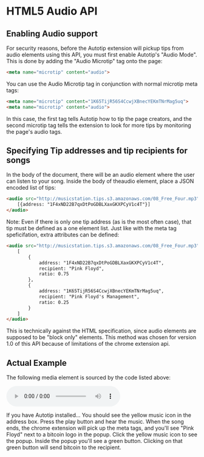 HTML5 Audio API
===============

Enabling Audio support
----------------------

For security reasons, before the Autotip extension will pickup tips from audio elements using this API, you must first enable Autotip's "Audio Mode". This is done by adding the "Audio Microtip" tag onto the page:

``` html
<meta name="microtip" content="audio">
```

You can use the Audio Microtip tag in conjunction with normal microtip meta tags:

``` html
<meta name="microtip" content="1K65TijR56S4CcwjXBnecYEKmTNrMag5uq">
<meta name="microtip" content="audio">
```

In this case, the first tag tells Autotip how to tip the page creators, and the second microtip tag tells the extension to look for more tips by monitoring the page's audio tags.

Specifying Tip addresses and tip recipients for songs
-----------------------------------------------------

In the body of the document, there will be an audio element where the user can listen to your song. Inside the body of theaudio element, place a JSON encoded list of tips:

``` html
<audio src="http://musicstation.tips.s3.amazonaws.com/08_Free_Four.mp3" controls>
    [{address: "1F4xND22B7qxDtPoGDBLXaxGKXPCyV1c4T"}]
</audio>
```

Note: Even if there is only one tip address (as is the most often case), that tip must be defined as a one element list. Just like with the meta tag speficifation, extra attributes can be defined:

``` html
<audio src="http://musicstation.tips.s3.amazonaws.com/08_Free_Four.mp3" controls>
    [
        {
            address: "1F4xND22B7qxDtPoGDBLXaxGKXPCyV1c4T",
            recipient: "Pink Floyd",
            ratio: 0.75
        },
        {
            address: "1K65TijR56S4CcwjXBnecYEKmTNrMag5uq",
            recipient: "Pink Floyd's Management",
            ratio: 0.25
        }
    ]
</audio>
```

This is technically against the HTML specification, since audio elements are supposed to be "block only" elements. This method was chosen for version 1.0 of this API because of limitations of the chrome extension api.

Actual Example
--------------

The following media element is sourced by the code listed above:

<audio src="http://musicstation.tips.s3.amazonaws.com/08_Free_Four.mp3" controls>
    [{address: "1F4xND22B7qxDtPoGDBLXaxGKXPCyV1c4T", recipient: "Pink Floyd (from the autotip examples page)"}]
</audio>

If you have Autotip installed... You should see the yellow music icon in the address box. Press the play button and hear the music. When the song ends, the chrome extension will pick up the meta tags, and you'll see "Pink Floyd" next to a bitcoin logo in the popup. Click the yellow music icon to see the popup. Inside the popup you'll see a green button. Clicking on that green button will send bitcoin to the recipient.
